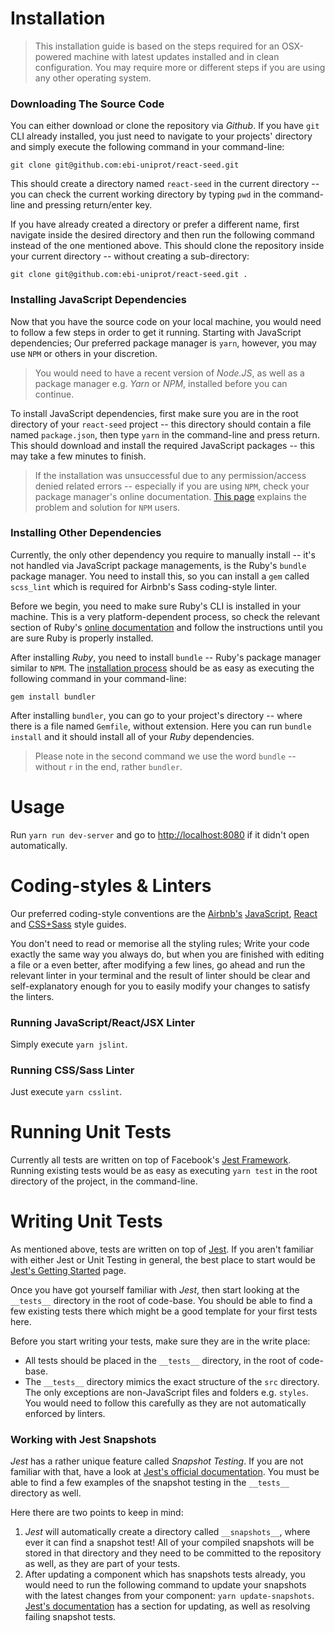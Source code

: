 # Installation

> This installation guide is based on the steps required for an
> OSX-powered machine with latest updates installed and in clean
> configuration. You may require more or different steps if you are
> using any other operating system.

### Downloading The Source Code

You can either download or clone the repository via *Github*. If you have `git` CLI already installed, you just need to navigate to your projects' directory and simply execute the following command in your command-line:

`git clone git@github.com:ebi-uniprot/react-seed.git`

This should create a directory named `react-seed` in the current directory -- you can check the current working directory by typing `pwd` in the command-line and pressing return/enter key. 

If you have already created a directory or prefer a different name, first navigate inside the desired directory and then run the following command instead of the one mentioned above. This should clone the repository inside your current directory -- without creating a sub-directory:

`git clone git@github.com:ebi-uniprot/react-seed.git .`

### Installing JavaScript Dependencies

Now that you have the source code on your local machine, you would need to follow a few steps in order to get it running. Starting with JavaScript dependencies; Our preferred package manager is `yarn`, however, you may use `NPM` or others in your discretion.

> You would need to have a recent version of *Node.JS*, as well as 
> a package manager e.g. *Yarn* or *NPM*, installed before you can continue.

To install JavaScript dependencies, first make sure you are in the root directory of your `react-seed` project -- this directory should contain a file named `package.json`, then type `yarn` in the command-line and press return. This should download and install the required JavaScript packages -- this may take a few minutes to finish. 

> If the installation was unsuccessful due to any permission/access
> denied related errors -- especially if you are using `NPM`, check your
> package manager's online documentation. [This page](https://docs.npmjs.com/getting-started/fixing-npm-permissions) explains the 
> problem and solution for `NPM` users.

### Installing Other Dependencies

Currently, the only other dependency you require to manually install -- it's not handled via JavaScript package managements, is the Ruby's `bundle` package manager. You need to install this, so you can install a `gem` called `scss_lint` which is required for Airbnb's Sass coding-style linter.

Before we begin, you need to make sure Ruby's CLI is installed in your machine. This is a very platform-dependent process, so check the relevant section of Ruby's [online documentation](https://www.ruby-lang.org/en/documentation/installation/) and follow the instructions until you are sure Ruby is properly installed.

After installing *Ruby*, you need to install `bundle` -- Ruby's package manager similar to `NPM`. The [installation process](http://bundler.io/v1.16/guides/using_bundler_in_applications.html) should be as easy as executing the following command in your command-line:

`gem install bundler`

After installing `bundler`, you can go to your project's directory -- where there is a file named `Gemfile`, without extension. Here you can run `bundle install` and it should install all of your *Ruby* dependencies.

> Please note in the second command we use the word `bundle` -- without `r` in the end, rather `bundler`.



# Usage

Run `yarn run dev-server` and go to [http://localhost:8080](http://localhost:8080) if it didn't open automatically.


# Coding-styles & Linters

Our preferred coding-style conventions are the [Airbnb's](http://airbnb.io/projects/styleguides/) [JavaScript](https://github.com/airbnb/javascript), [React](https://github.com/airbnb/javascript/tree/master/react) and [CSS+Sass](https://github.com/airbnb/css) style guides.

You don't need to read or memorise all the styling rules; Write your code exactly the same way you always do, but when you are finished with editing a file or a even better, after modifying a few lines, go ahead and run the relevant linter in your terminal and the result of linter should be clear and self-explanatory enough for you to easily modify your changes to satisfy the linters.

### Running JavaScript/React/JSX Linter

Simply execute `yarn jslint`.

### Running CSS/Sass Linter

Just execute `yarn csslint`.



# Running Unit Tests

Currently all tests are written on top of Facebook's [Jest Framework](https://facebook.github.io/jest/). Running existing tests would be as easy as executing `yarn test` in the root directory of the project, in the command-line.

# Writing Unit Tests


As mentioned above, tests are written on top of [Jest](https://facebook.github.io/jest/). If you aren't familiar with either Jest or Unit Testing in general, the best place to start would be [Jest's Getting Started](https://facebook.github.io/jest/docs/en/getting-started.html) page.

Once you have got yourself familiar with *Jest*, then start looking at the `__tests__` directory in the root of code-base. You should be able to find a few existing tests there which might be a good template for your first tests here.

Before you start writing your tests, make sure they are in the write place:

 - All tests should be placed in the `__tests__` directory, in the root of code-base.
 - The `__tests__` directory mimics the exact structure of the `src` directory. The only exceptions are non-JavaScript files and folders e.g. `styles`. You would need to follow this carefully as they are not automatically enforced by linters.


### Working with Jest Snapshots

*Jest* has a rather unique feature called *Snapshot Testing*. If you are not familiar with that, have a look at [Jest's official documentation](https://facebook.github.io/jest/docs/en/snapshot-testing.html). You must be able to find a few examples of the snapshot testing in the `__tests__` directory as well.

Here there are two points to keep in mind:

 1. *Jest* will automatically create a directory called `__snapshots__`, where ever it can find a snapshot test! All of your compiled snapshots will be stored in that directory and they need to be committed to the repository as well, as they are part of your tests.
 2. After updating a component which has snapshots tests already, you would need to run the following command to update your snapshots with the latest changes from your component: `yarn update-snapshots`. [Jest's documentation](https://facebook.github.io/jest/docs/en/snapshot-testing.html#updating-snapshots) has a section for updating, as well as resolving failing snapshot tests.
